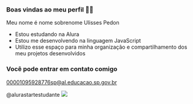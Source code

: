 ### Boas vindas ao meu perfil 💙💙
Meu nome é nome sobrenome
Ulisses Pedon

- Estou estudando na Alura
- Estou me desenvolvendo na linguagem JavaScript
- Utilizo esse espaço para minha organização e compartilhamento dos meu projetos desenvolvidos
  
### Você pode entrar em contato comigo 
00001095928776sp@al.educacao.sp.gov.br

@alurastartestudante
![](https://media1.tenor.com/m/5dp7W90IFCUAAAAC/whats-up-roee.gif)
